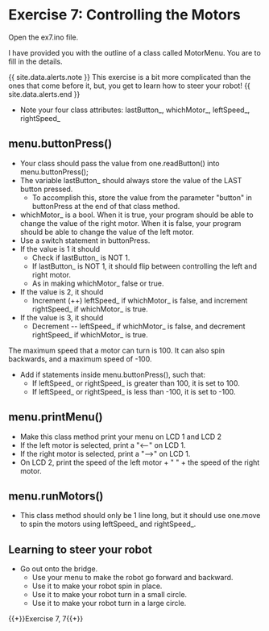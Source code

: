 # Exercise 7: Controlling the Motors

Open the ex7.ino file.

I have provided you with the outline of a class called MotorMenu. You are to fill in the details.

{{ site.data.alerts.note }}
This exercise is a bit more complicated than the ones that come before it, but, you get to learn how to steer your robot!
{{ site.data.alerts.end }}

- Note your four class attributes: lastButton_, whichMotor_, leftSpeed_, rightSpeed_

## menu.buttonPress()
- Your class should pass the value from one.readButton() into menu.buttonPress();
- The variable lastButton_ should always store the value of the LAST button pressed.
  - To accomplish this, store the value from the parameter "button" in buttonPress at the end of that class method.
- whichMotor_ is a bool. When it is true, your program should be able to change the value of the right motor. When it is false, your program should be able to change the value of the left motor.
- Use a switch statement in buttonPress.
- If the value is 1 it should
  - Check if lastButton_ is NOT 1.
  - If lastButton_ is NOT 1, it should flip between controlling the left and right motor.
  - As in making whichMotor_ false or true.
- If the value is 2, it should
  - Increment (++) leftSpeed_ if whichMotor_ is false, and increment rightSpeed_ if whichMotor_ is true.
- If the value is 3, it should
  - Decrement -- leftSpeed_ if whichMotor_ is false, and decrement rightSpeed_ if whichMotor_ is true.

The maximum speed that a motor can turn is 100. It can also spin backwards, and a maximum speed of -100.

- Add if statements inside menu.buttonPress(), such that:
  - If leftSpeed_ or rightSpeed_ is greater than 100, it is set to 100.
  - If leftSpeed_ or rightSpeed_ is less than -100, it is set to -100.

## menu.printMenu()

- Make this class method print your menu on LCD 1 and LCD 2
- If the left motor is selected, print a "<--" on LCD 1.
- If the right motor is selected, print a "-->" on LCD 1.
- On LCD 2, print the speed of the left motor + " " + the speed of the right motor.

## menu.runMotors()

- This class method should only be 1 line long, but it should use one.move to spin the motors using leftSpeed_ and rightSpeed_.

## Learning to steer your robot

- Go out onto the bridge.
  - Use your menu to make the robot go forward and backward.
  - Use it to make your robot spin in place.
  - Use it to make your robot turn in a small circle.
  - Use it to make your robot turn in a large circle.


{{+}}Exercise 7, 7{{+}}
